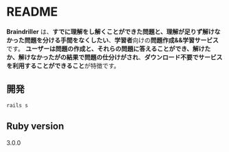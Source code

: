 # README

**Braindriller** は、**すでに理解をし解くことができた問題と、理解が足りず解けなかった問題を分ける手間をなくしたい**、**学習者**向けの**問題作成&&学習サービス**です。
**ユーザーは問題の作成と、それらの問題に答えることができ、解けたか、解けなかったがの結果で問題の仕分けがされ**、**ダウンロード不要でサービスを利用することができること**が特徴です。

## 開発

```
rails s
```
## Ruby version

3.0.0
